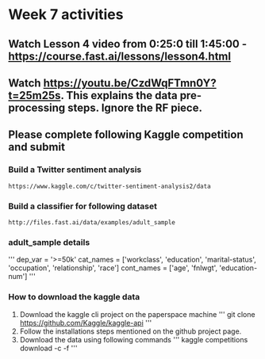 # Week 7 activities

## Watch Lesson 4 video from 0:25:0 till 1:45:00 - https://course.fast.ai/lessons/lesson4.html
## Watch https://youtu.be/CzdWqFTmn0Y?t=25m25s. This explains the data pre-processing steps. Ignore the RF piece. 

## Please complete following Kaggle competition and submit

### Build a Twitter sentiment analysis
    https://www.kaggle.com/c/twitter-sentiment-analysis2/data
    
### Build a classifier for following dataset 
    http://files.fast.ai/data/examples/adult_sample

### adult_sample details
'''
    dep_var = '>=50k'
    cat_names = ['workclass', 'education', 'marital-status', 'occupation', 'relationship', 'race']
    cont_names = ['age', 'fnlwgt', 'education-num']
''' 
 

### How to download the kaggle data
1. Download the kaggle cli project on the paperspace machine
'''
git clone https://github.com/Kaggle/kaggle-api
'''
2. Follow the installations steps mentioned on the github project page.
3. Download the data using following commands 
   '''
   kaggle competitions download -c <REPLACE THE COMPETITION NAME> -f <REPLACE THE FILE NAME>
   ''' 
   





